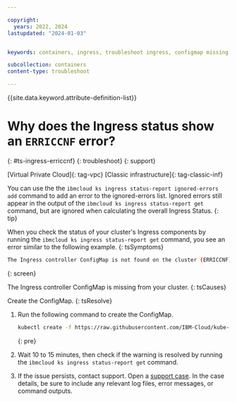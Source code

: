 ```yaml
---

copyright:
  years: 2022, 2024
lastupdated: "2024-01-03"


keywords: containers, ingress, troubleshoot ingress, configmap missing, erriccnf

subcollection: containers
content-type: troubleshoot

---
```


{{site.data.keyword.attribute-definition-list}}



# Why does the Ingress status show an `ERRICCNF` error?
{: #ts-ingress-erriccnf}
{: troubleshoot}
{: support}

[Virtual Private Cloud]{: tag-vpc} [Classic infrastructure]{: tag-classic-inf}

You can use the the `ibmcloud ks ingress status-report ignored-errors add` command to add an error to the ignored-errors list. Ignored errors still appear in the output of the `ibmcloud ks ingress status-report get` command, but are ignored when calculating the overall Ingress Status.
{: tip}

When you check the status of your cluster's Ingress components by running the `ibmcloud ks ingress status-report get` command, you see an error similar to the following example.
{: tsSymptoms}

```sh
The Ingress controller ConfigMap is not found on the cluster (ERRICCNF).
```
{: screen}

The Ingress controller ConfigMap is missing from your cluster.
{: tsCauses}

Create the ConfigMap.
{: tsResolve}

1. Run the following command to create the ConfigMap.
    ```sh
    kubectl create -f https://raw.githubusercontent.com/IBM-Cloud/kube-samples/master/ingress-config/ibm-k8s-controller-config.yaml
    ```
    {: pre}
    
1. Wait 10 to 15 minutes, then check if the warning is resolved by running the `ibmcloud ks ingress status-report get` command.

1. If the issue persists, contact support. Open a [support case](/docs/get-support?topic=get-support-using-avatar). In the case details, be sure to include any relevant log files, error messages, or command outputs.


